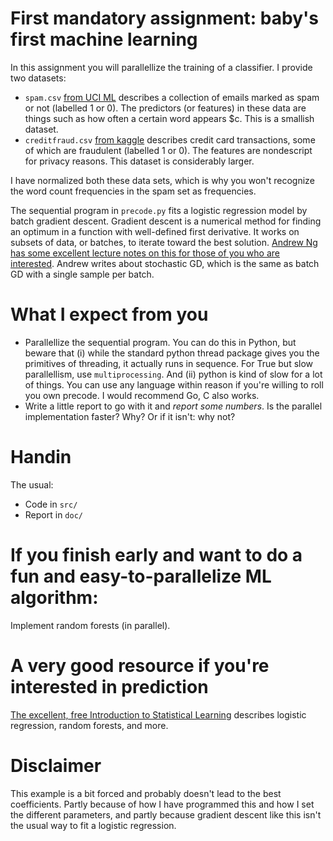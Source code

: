 # First mandatory assignment: baby's first machine learning

In this assignment you will parallellize the training of a classifier. I provide two datasets: 
* `spam.csv` [from UCI ML](https://archive.ics.uci.edu/ml/datasets/spambase) describes a collection of emails marked as spam or not (labelled 1 or 0). The predictors (or features) in these data are things such as how often a certain word appears $c. This is a smallish dataset.
* `creditfraud.csv` [from kaggle](https://www.kaggle.com/dalpozz/creditcardfraud) describes credit card transactions, some of which are fraudulent (labelled 1 or 0). The features are nondescript for privacy reasons. This dataset is considerably larger.

I have normalized both these data sets, which is why you won't recognize the word count frequencies in the spam set as frequencies. 

The sequential program in `precode.py` fits a logistic regression model by batch gradient descent. Gradient descent is a numerical method for finding an optimum in a function with well-defined first derivative. It works on subsets of data, or batches, to iterate toward the best solution. [Andrew Ng has some excellent lecture notes on this for those of you who are interested](http://cs229.stanford.edu/notes/cs229-notes1.pdf). Andrew writes about stochastic GD, which is the same as batch GD with a single sample per batch.

# What I expect from you
* Parallellize the sequential program. You can do this in Python, but beware that (i) while the standard python thread package gives you the primitives of threading, it actually runs in sequence. For True but slow parallellism, use `multiprocessing`. And (ii) python is kind of slow for a lot of things. You can use any language within reason if you're willing to roll you own precode. I would recommend Go, C also works.
* Write a little report to go with it and *report some numbers*. Is the parallel implementation faster? Why? Or if it isn't: why not?

# Handin
The usual:
* Code in `src/`
* Report in `doc/`

# If you finish early and want to do a fun and easy-to-parallelize ML algorithm:
Implement random forests (in parallel). 

# A very good resource if you're interested in prediction
[The excellent, free Introduction to Statistical Learning](http://www-bcf.usc.edu/~gareth/ISL/) describes logistic regression, random forests,  and more.

# Disclaimer
This example is a bit forced and probably doesn't lead to the best coefficients. Partly because of how I have programmed this and how I set the different parameters, and partly because gradient descent like this isn't the usual way to fit a logistic regression.
